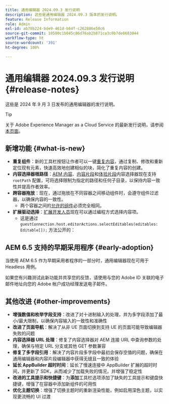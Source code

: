 ```yaml
---
title: 通用编辑器 2024.09.3 发行说明
description: 这些是通用编辑器 2024.09.3 版本的发行说明。
feature: Release Information
role: Admin
exl-id: ab78b224-bde9-461d-b64f-c262886e50c6
source-git-commit: 10580c1b045c86d76ab2b871ca3c0b7de6683044
workflow-type: ht
source-wordcount: '391'
ht-degree: 100%

---
```


# 通用编辑器 2024.09.3 发行说明 {#release-notes}

这些是 2024 年 9 月 3 日发布的通用编辑器的发行说明。

>[!TIP]
>
>关于 Adobe Experience Manager as a Cloud Service 的最新发行说明，请参阅[本页面](/help/release-notes/release-notes-cloud/release-notes-current.md)。

## 新增功能 {#what-is-new}

* **重复组件**：新的工具栏按钮让作者可以一键[重复内容](/help/sites-cloud/authoring/universal-editor/authoring.md#duplicating-components)，通过复制、修改和重新定位现有元素，快速高效地创建相似的块，简化了重复内容的创建。
* **内容选择器根路径**：[AEM 内容](/help/implementing/universal-editor/field-types.md#aem-content)、[内容片段](/help/implementing/universal-editor/field-types.md#content-fragment)和[体验片段](/help/implementing/universal-editor/field-types.md#experience-fragment)内容选择器现在支持 `rootPath` 配置，可将选择限制为指定的路径和任何子目录，以保持内容一致性并提高作者效率。
* **跨容器拖放**：现在，通过拖放在不同容器之间移动组件时，会遵守组件过滤器，以确保内容的一致性。
   * 两个容器之间的[允许的组件](/help/implementing/universal-editor/filtering.md)必须完全相同。
* **扩展驱动选择**：[扩展开发人员](/help/implementing/universal-editor/customizing.md#extending)现在可以通过编程方式选择内容项。
   * 这是通过 `guestConnection.host.editorActions.selectEditables(editables: Editable[]);` 方法公开的：

## AEM 6.5 支持的早期采用程序 {#early-adoption}

当使用 AEM 6.5 作为早期采用者程序的一部分时，通用编辑器现在可用于 Headless 用例。

如果您有兴趣测试此新功能并共享您的反馈，请使用与您的 Adobe ID 关联的电子邮件地址向您的 Adobe 帐户成功经理发送电子邮件。

## 其他改进 {#other-improvements}

* **增强数值和枚举字段支持**：改进了对十进制输入的处理，并为多字段添加了最小/最大限制，以确保内容输入的一致性和准确性
* **改进了页面导航**：解决了从非 UE 页面切换到支持 UE 的页面可能导致编辑器失败的问题
* **内容选择器 URL 处理**：修复了内容选择器对 AEM 连接 URL 中查询参数的处理，确保与特定 URL 分支或其他 GET 参数兼容
* **修复了多字段引用**：解决了内容片段多字段中最初会保存空值的问题，确保在通用编辑器和内容片段编辑器中获得无缝且一致的体验
* **延长 AppBuilder 超时时间**：延长了慢速连接中 AppBuilder 扩展的超时时间，并更新了 SDK，从而减少了加载失败的情况，并增强了稳定性
* **改进的工具提示和快捷键**：为&#x200B;**添加**&#x200B;工具栏选项添加了缺失的工具提示和键盘快捷键，增强了在容器中添加新组件的可用性
* **优化主题切换**：增强了切换主题时的重新渲染性能，例如启用深色主题，以实现更流畅的 UI 过渡
